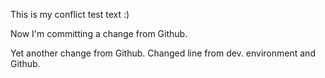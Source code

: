 This is my conflict test text :)

Now I'm committing a change from Github.

Yet another change from Github. Changed line from dev. environment and Github.
